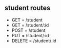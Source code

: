 ## student routes
- GET      = /student
- GET      = /student/:id
- POST     = /student
- PUT      = /student/:id
- DELETE   = /student/:id